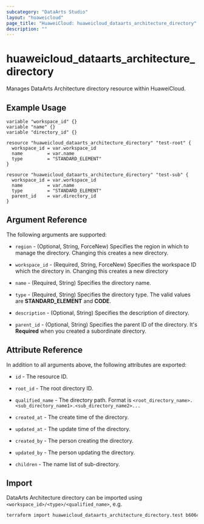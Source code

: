 ```yaml
---
subcategory: "DataArts Studio"
layout: "huaweicloud"
page_title: "HuaweiCloud: huaweicloud_dataarts_architecture_directory"
description: ""
---
```


# huaweicloud_dataarts_architecture_directory

Manages DataArts Architecture directory resource within HuaweiCloud.

## Example Usage

```hcl
variable "workspace_id" {}
variable "name" {}
variable "directory_id" {}

resource "huaweicloud_dataarts_architecture_directory" "test-root" {
  workspace_id = var.workspace_id
  name         = var.name
  type         = "STANDARD_ELEMENT"
}

resource "huaweicloud_dataarts_architecture_directory" "test-sub" {
  workspace_id = var.workspace_id
  name         = var.name
  type         = "STANDARD_ELEMENT"
  parent_id    = var.directory_id
}
```

## Argument Reference

The following arguments are supported:

* `region` - (Optional, String, ForceNew) Specifies the region in which to manage the directory.
  Changing this creates a new directory.

* `workspace_id` - (Required, String, ForceNew) Specifies the workspace ID which the directory in.
  Changing this creates a new directory

* `name` - (Required, String) Specifies the directory name.

* `type` - (Required, String) Specifies the directory type. The valid values are **STANDARD_ELEMENT** and **CODE**.

* `description` - (Optional, String) Specifies the description of directory.

* `parent_id` - (Optional, String) Specifies the parent ID of the directory.
  It's **Required** when you created a subordinate directory.

## Attribute Reference

In addition to all arguments above, the following attributes are exported:

* `id` - The resource ID.

* `root_id` - The root directory ID.

* `qualified_name` - The directory path. Format is `<root_directory_name>.<sub_directory_name1>.<sub_directory_name2>...`

* `created_at` - The create time of the directory.

* `updated_at` - The update time of the directory.

* `created_by` - The person creating the directory.

* `updated_by` - The person updating the directory.

* `children` - The name list of sub-directory.

## Import

DataArts Architecture directory can be imported using `<workspace_id>/<type>/<qualified_name>`, e.g.

```sh
terraform import huaweicloud_dataarts_architecture_directory.test b606cd4a47b645108a122857204b360f/STANDARD_ELEMENT/root
```
